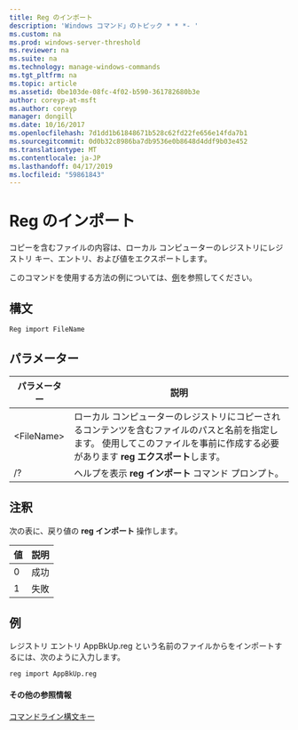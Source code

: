 ```yaml
---
title: Reg のインポート
description: 'Windows コマンド」のトピック * * *- '
ms.custom: na
ms.prod: windows-server-threshold
ms.reviewer: na
ms.suite: na
ms.technology: manage-windows-commands
ms.tgt_pltfrm: na
ms.topic: article
ms.assetid: 0be103de-08fc-4f02-b590-361782680b3e
author: coreyp-at-msft
ms.author: coreyp
manager: dongill
ms.date: 10/16/2017
ms.openlocfilehash: 7d1dd1b61848671b528c62fd22fe656e14fda7b1
ms.sourcegitcommit: 0d0b32c8986ba7db9536e0b8648d4ddf9b03e452
ms.translationtype: MT
ms.contentlocale: ja-JP
ms.lasthandoff: 04/17/2019
ms.locfileid: "59861843"
---
```

# <a name="reg-import"></a>Reg のインポート



コピーを含むファイルの内容は、ローカル コンピューターのレジストリにレジストリ キー、エントリ、および値をエクスポートします。

このコマンドを使用する方法の例については、[例](#BKMK_examples)を参照してください。

## <a name="syntax"></a>構文

```
Reg import FileName
```

## <a name="parameters"></a>パラメーター

|パラメーター|説明|
|---------|-----------|
|\<FileName>|ローカル コンピューターのレジストリにコピーされるコンテンツを含むファイルのパスと名前を指定します。 使用してこのファイルを事前に作成する必要があります **reg エクスポート**します。|
|/?|ヘルプを表示 **reg インポート** コマンド プロンプト。|

## <a name="remarks"></a>注釈

次の表に、戻り値の **reg インポート** 操作します。

|値|説明|
|-----|-----------|
|0|成功|
|1|失敗|

## <a name="BKMK_examples"></a>例

レジストリ エントリ AppBkUp.reg という名前のファイルからをインポートするには、次のように入力します。
```
reg import AppBkUp.reg
```

#### <a name="additional-references"></a>その他の参照情報

[コマンドライン構文キー](command-line-syntax-key.md)
